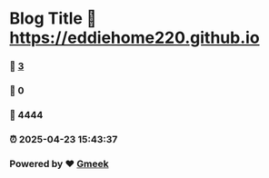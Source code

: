 # Blog Title :link: https://eddiehome220.github.io 
### :page_facing_up: [3](https://eddiehome220.github.io/tag.html) 
### :speech_balloon: 0 
### :hibiscus: 4444 
### :alarm_clock: 2025-04-23 15:43:37 
### Powered by :heart: [Gmeek](https://github.com/Meekdai/Gmeek)
